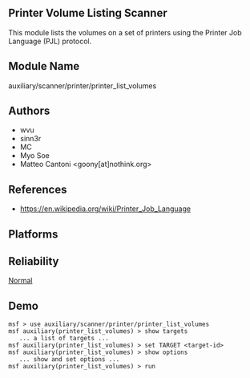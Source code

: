 ## Printer Volume Listing Scanner

This module lists the volumes on a set of printers using the 
Printer Job Language (PJL) protocol.


## Module Name
auxiliary/scanner/printer/printer_list_volumes

## Authors
* wvu
* sinn3r
* MC
* Myo Soe
* Matteo Cantoni <goony[at]nothink.org>


## References
* https://en.wikipedia.org/wiki/Printer_Job_Language




## Platforms


## Reliability
[Normal](https://github.com/rapid7/metasploit-framework/wiki/Exploit-Ranking)

## Demo

```
msf > use auxiliary/scanner/printer/printer_list_volumes
msf auxiliary(printer_list_volumes) > show targets
   ... a list of targets ...
msf auxiliary(printer_list_volumes) > set TARGET <target-id>
msf auxiliary(printer_list_volumes) > show options
   ... show and set options ...
msf auxiliary(printer_list_volumes) > run
```
    
    